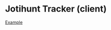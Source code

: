 # Jotihunt Tracker (client)

[Example](https://github.com/user-attachments/assets/d774e730-6252-48b2-aff4-beee431e7f4a)
